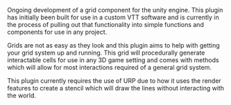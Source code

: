 Ongoing development of a grid component for the unity engine. This plugin has initially been built for use in a custom VTT software and is currently in the process of pulling out that functionality into simple functions and components for use in any project.

Grids are not as easy as they look and this plugin aims to help with getting your grid system up and running. This grid will procedurally generate interactable cells for use in any 3D game setting and comes with methods which will allow for most interactions required of a general grid system.

This plugin currently requires the use of URP due to how it uses the render features to create a stencil which will draw the lines without interacting with the world.

